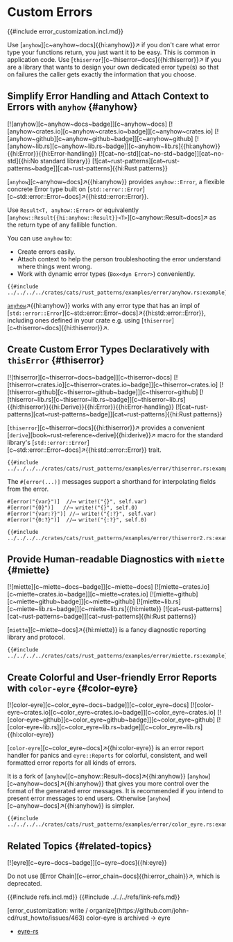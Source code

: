 # Custom Errors

{{#include error_customization.incl.md}}

Use [`anyhow`][c~anyhow~docs]{{hi:anyhow}}↗ if you don't care what error type your functions return, you just want it to be easy. This is common in application code. Use [`thiserror`][c~thiserror~docs]{{hi:thiserror}}↗ if you are a library that wants to design your own dedicated error type(s) so that on failures the caller gets exactly the information that you choose.

## Simplify Error Handling and Attach Context to Errors with `anyhow` {#anyhow}

[![anyhow][c~anyhow~docs~badge]][c~anyhow~docs] [![anyhow~crates.io][c~anyhow~crates.io~badge]][c~anyhow~crates.io] [![anyhow~github][c~anyhow~github~badge]][c~anyhow~github] [![anyhow~lib.rs][c~anyhow~lib.rs~badge]][c~anyhow~lib.rs]{{hi:anyhow}}{{hi:Error}}{{hi:Error-handling}} [![cat~no-std][cat~no-std~badge]][cat~no-std]{{hi:No standard library}} [![cat~rust-patterns][cat~rust-patterns~badge]][cat~rust-patterns]{{hi:Rust patterns}}

[`anyhow`][c~anyhow~docs]↗{{hi:anyhow}} provides `anyhow::Error`, a flexible concrete Error type built on [`std::error::Error`][c~std::error::Error~docs]↗{{hi:std::error::Error}}.

Use `Result<T, anyhow::Error>` or equivalently [`anyhow::Result{{hi:anyhow::Result}}<T>`][c~anyhow::Result~docs]↗ as the return type of any fallible function.

You can use `anyhow` to:

- Create errors easily.
- Attach context to help the person troubleshooting the error understand where things went wrong.
- Work with dynamic error types (`Box<dyn Error>`) conveniently.

```rust,editable
{{#include ../../../../crates/cats/rust_patterns/examples/error/anyhow.rs:example}}
```

[`anyhow`](https://docs.rs/anyhow/latest/anyhow)↗{{hi:anyhow}} works with any error type that has an impl of [`std::error::Error`][c~std::error::Error~docs]↗{{hi:std::error::Error}}, including ones defined in your crate e.g. using [`thiserror`][c~thiserror~docs]{{hi:thiserror}}↗.

## Create Custom Error Types Declaratively with `thisError` {#thiserror}

[![thiserror][c~thiserror~docs~badge]][c~thiserror~docs] [![thiserror~crates.io][c~thiserror~crates.io~badge]][c~thiserror~crates.io] [![thiserror~github][c~thiserror~github~badge]][c~thiserror~github] [![thiserror~lib.rs][c~thiserror~lib.rs~badge]][c~thiserror~lib.rs]{{hi:thiserror}}{{hi:Derive}}{{hi:Error}}{{hi:Error-handling}} [![cat~rust-patterns][cat~rust-patterns~badge]][cat~rust-patterns]{{hi:Rust patterns}}

[`thiserror`][c~thiserror~docs]{{hi:thiserror}}↗ provides a convenient [`derive`][book~rust-reference~derive]{{hi:derive}}↗ macro for the standard library's [`std::error::Error`][c~std::error::Error~docs]↗{{hi:std::error::Error}} trait.

```rust,editable
{{#include ../../../../crates/cats/rust_patterns/examples/error/thiserror.rs:example}}
```

The `#[error(...)]` messages support a shorthand for interpolating fields from the error.

```rust,editable,compile_fail,noplayground
#[error("{var}")]  //⟶ write!("{}", self.var)
#[error("{0}")]   //⟶ write!("{}", self.0)
#[error("{var:?}")] //⟶ write!("{:?}", self.var)
#[error("{0:?}")]  //⟶ write!("{:?}", self.0)
```

```rust,editable
{{#include ../../../../crates/cats/rust_patterns/examples/error/thiserror2.rs:example}}
```

## Provide Human-readable Diagnostics with `miette` {#miette}

[![miette][c~miette~docs~badge]][c~miette~docs] [![miette~crates.io][c~miette~crates.io~badge]][c~miette~crates.io] [![miette~github][c~miette~github~badge]][c~miette~github] [![miette~lib.rs][c~miette~lib.rs~badge]][c~miette~lib.rs]{{hi:miette}} [![cat~rust-patterns][cat~rust-patterns~badge]][cat~rust-patterns]{{hi:Rust patterns}}

[`miette`][c~miette~docs]↗{{hi:miette}} is a fancy diagnostic reporting library and protocol.

```rust,editable
{{#include ../../../../crates/cats/rust_patterns/examples/error/miette.rs:example}}
```

## Create Colorful and User-friendly Error Reports with `color-eyre` {#color-eyre}

[![color-eyre][c~color_eyre~docs~badge]][c~color_eyre~docs] [![color-eyre~crates.io][c~color_eyre~crates.io~badge]][c~color_eyre~crates.io] [![color-eyre~github][c~color_eyre~github~badge]][c~color_eyre~github] [![color-eyre~lib.rs][c~color_eyre~lib.rs~badge]][c~color_eyre~lib.rs]{{hi:color-eyre}}

[`color-eyre`][c~color_eyre~docs]↗{{hi:color-eyre}} is an error report handler for panics and `eyre::Reports` for colorful, consistent, and well formatted error reports for all kinds of errors.

It is a fork of [`anyhow`][c~anyhow::Result~docs]↗{{hi:anyhow}} [`anyhow`][c~anyhow~docs]↗{{hi:anyhow}} that gives you more control over the format of the generated error messages. It is recommended if you intend to present error messages to end users. Otherwise [`anyhow`][c~anyhow~docs]↗{{hi:anyhow}} is simpler.

```rust,editable
{{#include ../../../../crates/cats/rust_patterns/examples/error/color_eyre.rs:example}}
```

## Related Topics {#related-topics}

[![eyre][c~eyre~docs~badge]][c~eyre~docs]{{hi:eyre}}

Do not use [Error Chain][c~error_chain~docs]{{hi:error_chain}}↗, which is deprecated.

{{#include refs.incl.md}}
{{#include ../../../refs/link-refs.md}}

<div class="hidden">
[error_customization: write / organize](https://github.com/john-cd/rust_howto/issues/463)
color-eyre is archived -> eyre

- [eyre-rs](https://github.com/eyre-rs)

</div>
